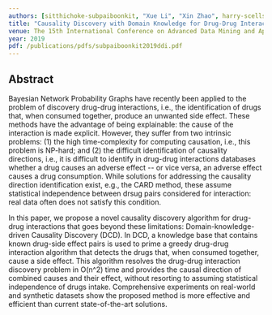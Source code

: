 ```yaml
---
authors: [sitthichoke-subpaiboonkit, "Xue Li", "Xin Zhao", harry-scells, guido-zuccon]
title: "Causality Discovery with Domain Knowledge for Drug-Drug Interactions Discovery"
venue: The 15th International Conference on Advanced Data Mining and Applications
year: 2019
pdf: /publications/pdfs/subpaiboonkit2019ddi.pdf
---
```


## Abstract

Bayesian Network Probability Graphs have recently been applied to the problem of discovery drug-drug interactions, i.e., the identification of drugs that, when consumed together, produce an unwanted side effect. These methods have the advantage of being explainable: the cause of the interaction is made explicit. 
However, they suffer from two intrinsic problems: (1) the high time-complexity for computing causation, i.e., this problem is NP-hard; and (2) the difficult identification of causality directions, i.e., it is difficult to identify in drug-drug interactions databases whether a drug causes an adverse effect -- or vice versa, an adverse effect causes a drug consumption. While solutions for addressing the causality direction identification exist, e.g., the CARD method, these assume statistical independence between drsug pairs considered for interaction: real data often does not satisfy this condition. 

In this paper, we propose a novel causality discovery algorithm for drug-drug interactions that goes beyond these limitations: Domain-knowledge-driven Causality Discovery (DCD). In DCD, a knowledge base that contains known drug-side effect pairs is used to prime a greedy drug-drug interaction algorithm that detects the drugs that, when consumed together, cause a side effect. This algorithm resolves the drug-drug interaction discovery problem in O(n^2) time and provides the causal direction of combined causes and their effect, without resorting to assuming statistical independence of drugs intake. 
Comprehensive experiments on real-world and synthetic datasets show the proposed method is more effective and efficient than current state-of-the-art solutions.

